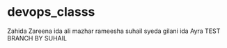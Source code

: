 # devops_classs
Zahida
Zareena
ida
ali mazhar
rameesha
suhail
syeda gilani
ida
Ayra
TEST BRANCH BY SUHAIL
